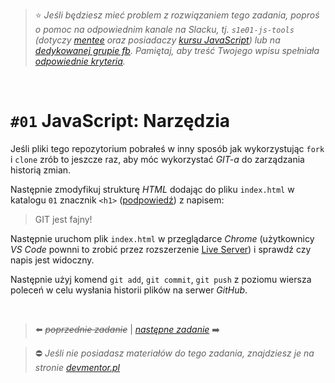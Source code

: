 > :star: *Jeśli będziesz mieć problem z rozwiązaniem tego zadania, poproś o pomoc na odpowiednim kanale na Slacku, tj. `s1e01-js-tools` (dotyczy [mentee](https://devmentor.pl/mentoring-javascript/) oraz posiadaczy [kursu JavaScript](https://devmentor.pl/p/javascript-for-beginners/)) lub na [dedykowanej grupie fb](https://www.facebook.com/groups/155234921740033). Pamiętaj, aby treść Twojego wpisu spełniała [odpowiednie kryteria](https://devmentor.pl/jak-prosic-o-pomoc/).*

&nbsp;

# `#01` JavaScript: Narzędzia

Jeśli pliki tego repozytorium pobrałeś w inny sposób jak wykorzystując `fork` i `clone` zrób to jeszcze raz, aby móc wykorzystać *GIT-a* do zarządzania historią zmian.

Następnie zmodyfikuj strukturę *HTML* dodając do pliku `index.html` w katalogu `01` znacznik `<h1>` ([podpowiedź](https://www.w3schools.com/tags/tryit.asp?filename=tryhtml_headers)) z napisem:

> GIT jest fajny!

Następnie uruchom plik `index.html` w przeglądarce *Chrome* (użytkownicy *VS Code* pownni to zrobić przez rozszerzenie [Live Server](https://marketplace.visualstudio.com/items?itemName=ritwickdey.LiveServer)) i sprawdź czy napis jest widoczny.

Następnie użyj komend `git add`, `git commit`, `git push` z poziomu wiersza poleceń w celu wysłania historii plików na serwer *GitHub*. 

&nbsp;
> :arrow_left: ~~*poprzednie zadanie*~~ | [*następne zadanie*](./../02) :arrow_right:

> :no_entry: *Jeśli nie posiadasz materiałów do tego zadania, znajdziesz je na stronie [devmentor.pl](https://devmentor.pl/p/js-tools/)*
